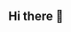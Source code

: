 ## Hi there 👋

<!--
**bjdebnam21/bjdebnam21** is a ✨ _special_ ✨ repository because its `README.md` (this file) appears on your GitHub profile.

Bobbie Debnam
bjdebnam@my.waketech.edu
This is my CTI110 SP2025 Github account
This repository is going to hold all of my work for class
